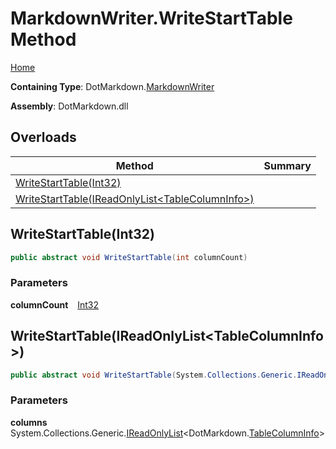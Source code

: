 # MarkdownWriter\.WriteStartTable Method

[Home](../../../README.md)

**Containing Type**: DotMarkdown\.[MarkdownWriter](../README.md)

**Assembly**: DotMarkdown\.dll

## Overloads

| Method | Summary |
| ------ | ------- |
| [WriteStartTable(Int32)](#DotMarkdown_MarkdownWriter_WriteStartTable_System_Int32_) | |
| [WriteStartTable(IReadOnlyList\<TableColumnInfo>)](#DotMarkdown_MarkdownWriter_WriteStartTable_System_Collections_Generic_IReadOnlyList_DotMarkdown_TableColumnInfo__) | |

## WriteStartTable\(Int32\) <a name="DotMarkdown_MarkdownWriter_WriteStartTable_System_Int32_"></a>

```csharp
public abstract void WriteStartTable(int columnCount)
```

### Parameters

**columnCount** &ensp; [Int32](https://docs.microsoft.com/en-us/dotnet/api/system.int32)

## WriteStartTable\(IReadOnlyList\<TableColumnInfo>\) <a name="DotMarkdown_MarkdownWriter_WriteStartTable_System_Collections_Generic_IReadOnlyList_DotMarkdown_TableColumnInfo__"></a>

```csharp
public abstract void WriteStartTable(System.Collections.Generic.IReadOnlyList<DotMarkdown.TableColumnInfo> columns)
```

### Parameters

**columns** &ensp; System\.Collections\.Generic\.[IReadOnlyList](https://docs.microsoft.com/en-us/dotnet/api/system.collections.generic.ireadonlylist-1)\<DotMarkdown\.[TableColumnInfo](../../TableColumnInfo/README.md)>